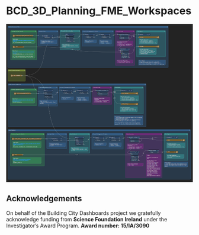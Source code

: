# BCD_3D_Planning_FME_Workspaces

![BCD_3D_Planning_Open_Data_Layer_Workspace](images/BCD_3D_Planning_Open_Data_Layer_Workspace.PNG)

## Acknowledgements
On behalf of the Building City Dashboards project we gratefully acknowledge funding from **Science Foundation Ireland** under the Investigator’s Award Program. **Award number: 15/IA/3090**

